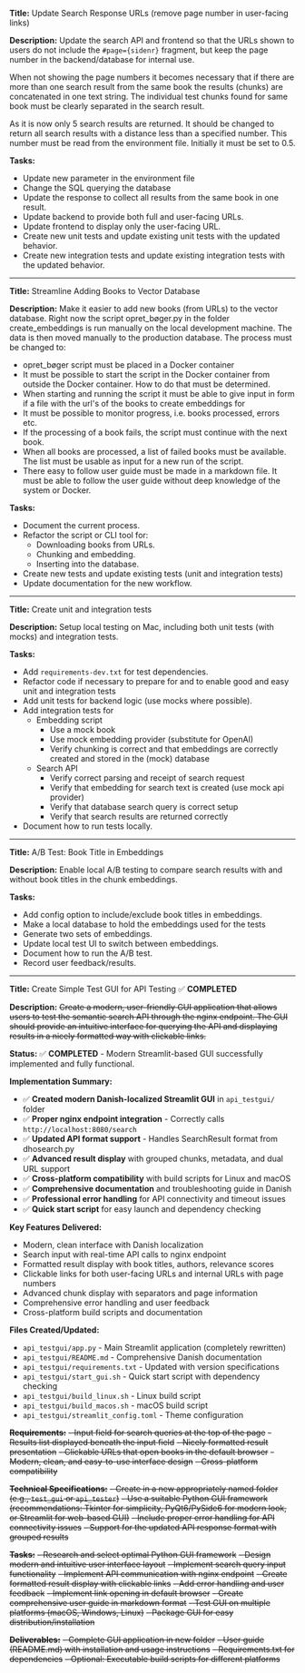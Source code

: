 **Title:** Update Search Response URLs (remove page number in user-facing links)

**Description:**
Update the search API and frontend so that the URLs shown to users do not include the `#page={sidenr}` fragment, but keep the page number in the backend/database for internal use. 

When not showing the page numbers it becomes necessary that if there are more than one search result from the same book the results (chunks) are concatenated in one text string. The individual test chunks found for same book must be clearly separated in the search result. 

As it is now only 5 search results are returned. It should be changed to return all search results with a distance less than a specified number. This number must be read from the environment file. Initially it must be set to 0.5.

**Tasks:**
- Update new parameter in the environment file
- Change the SQL querying the database
- Update the response to collect all results from the same book in one result. 
- Update backend to provide both full and user-facing URLs.
- Update frontend to display only the user-facing URL.
- Create new unit tests and update existing unit tests with the updated behavior.
- Create new integration tests and update existing integration tests with the updated behavior.

---

**Title:** Streamline Adding Books to Vector Database

**Description:**
Make it easier to add new books (from URLs) to the vector database. Right now the script opret_bøger.py in the folder create_embeddings is run manually on the local development machine. The data is then moved manually to the production database.
The process must be changed to:
- opret_bøger script must be placed in a Docker container
- It must be possible to start the script in the Docker container from outside the Docker container. How to do that must be determined.
- When starting and running the script it must be able to give input in form if a file with the url's of the books to create embeddings for
- It must be possible to monitor progress, i.e. books processed, errors etc. 
- If the processing of a book fails, the script must continue with the next book.
- When all books are processed, a list of failed books must be available. The list must be usable as input for a new run of the script.
- There easy to follow user guide must be made in a markdown file. It must be able to follow the user guide without deep knowledge of the system or Docker. 

**Tasks:**
- Document the current process.
- Refactor the script or CLI tool for:
  - Downloading books from URLs.
  - Chunking and embedding.
  - Inserting into the database.
- Create new tests and update existing tests (unit and integration tests)
- Update documentation for the new workflow.

---

**Title:** Create unit and integration tests

**Description:**
Setup local testing on Mac, including both unit tests (with mocks) and integration tests.

**Tasks:**
- Add `requirements-dev.txt` for test dependencies.
- Refactor code if necessary to prepare for and to enable good and easy unit and integration tests
- Add unit tests for backend logic (use mocks where possible).
- Add integration tests for
  - Embedding script
    - Use a mock book
    - Use mock embedding provider (substitute for OpenAI)
    - Verify chunking is correct and that embeddings are correctly created and stored in the (mock) database
  - Search API
    - Verify correct parsing and receipt of search request
    - Verify that embedding for search text is created (use mock api provider)
    - Verify that database search query is correct setup
    - Verify that search results are returned correctly
- Document how to run tests locally.

---

**Title:** A/B Test: Book Title in Embeddings

**Description:**
Enable local A/B testing to compare search results with and without book titles in the chunk embeddings.

**Tasks:**
- Add config option to include/exclude book titles in embeddings.
- Make a local database to hold the embeddings used for the tests
- Generate two sets of embeddings.
- Update local test UI to switch between embeddings.
- Document how to run the A/B test.
- Record user feedback/results.

---

**Title:** Create Simple Test GUI for API Testing ✅ **COMPLETED**

**Description:**
~~Create a modern, user-friendly GUI application that allows users to test the semantic search API through the nginx endpoint. The GUI should provide an intuitive interface for querying the API and displaying results in a nicely formatted way with clickable links.~~

**Status:** ✅ **COMPLETED** - Modern Streamlit-based GUI successfully implemented and fully functional.

**Implementation Summary:**
- ✅ **Created modern Danish-localized Streamlit GUI** in `api_testgui/` folder
- ✅ **Proper nginx endpoint integration** - Correctly calls `http://localhost:8080/search`
- ✅ **Updated API format support** - Handles SearchResult format from dhosearch.py
- ✅ **Advanced result display** with grouped chunks, metadata, and dual URL support
- ✅ **Cross-platform compatibility** with build scripts for Linux and macOS
- ✅ **Comprehensive documentation** and troubleshooting guide in Danish
- ✅ **Professional error handling** for API connectivity and timeout issues
- ✅ **Quick start script** for easy launch and dependency checking

**Key Features Delivered:**
- Modern, clean interface with Danish localization
- Search input with real-time API calls to nginx endpoint
- Formatted result display with book titles, authors, relevance scores
- Clickable links for both user-facing URLs and internal URLs with page numbers
- Advanced chunk display with separators and page information
- Comprehensive error handling and user feedback
- Cross-platform build scripts and documentation

**Files Created/Updated:**
- `api_testgui/app.py` - Main Streamlit application (completely rewritten)
- `api_testgui/README.md` - Comprehensive Danish documentation
- `api_testgui/requirements.txt` - Updated with version specifications
- `api_testgui/start_gui.sh` - Quick start script with dependency checking
- `api_testgui/build_linux.sh` - Linux build script
- `api_testgui/build_macos.sh` - macOS build script  
- `api_testgui/streamlit_config.toml` - Theme configuration

~~**Requirements:**~~
~~- Input field for search queries at the top of the page~~
~~- Results list displayed beneath the input field~~
~~- Nicely formatted result presentation~~
~~- Clickable URLs that open books in the default browser~~
~~- Modern, clean, and easy-to-use interface design~~
~~- Cross-platform compatibility~~

~~**Technical Specifications:**~~
~~- Create in a new appropriately named folder (e.g., `test_gui` or `api_tester`)~~
~~- Use a suitable Python GUI framework (recommendations: Tkinter for simplicity, PyQt6/PySide6 for modern look, or Streamlit for web-based GUI)~~
~~- Include proper error handling for API connectivity issues~~
~~- Support for the updated API response format with grouped results~~

~~**Tasks:**~~
~~- Research and select optimal Python GUI framework~~
~~- Design modern and intuitive user interface layout~~
~~- Implement search query input functionality~~
~~- Implement API communication with nginx endpoint~~
~~- Create formatted result display with clickable links~~
~~- Add error handling and user feedback~~
~~- Implement link opening in default browser~~
~~- Create comprehensive user guide in markdown format~~
~~- Test GUI on multiple platforms (macOS, Windows, Linux)~~
~~- Package GUI for easy distribution/installation~~

~~**Deliverables:**~~
~~- Complete GUI application in new folder~~
~~- User guide (README.md) with installation and usage instructions~~
~~- Requirements.txt for dependencies~~
~~- Optional: Executable build scripts for different platforms~~
